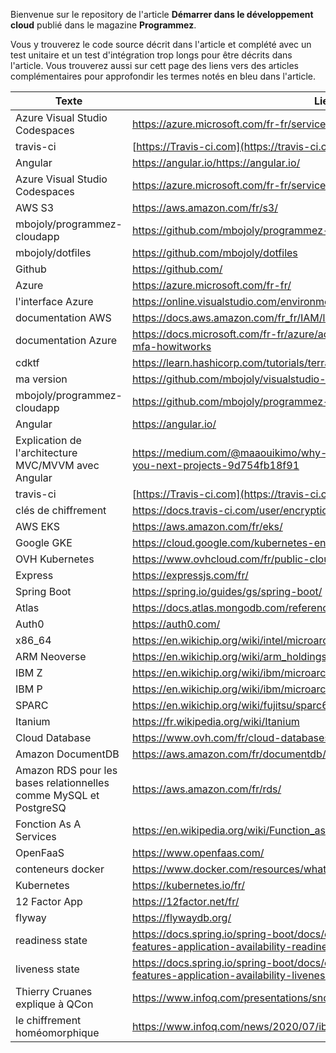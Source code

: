 Bienvenue sur le repository de l'article **Démarrer dans le développement cloud** publié dans le magazine **Programmez**.

Vous y trouverez le code source décrit dans l'article et complété avec un test unitaire et un test d'intégration trop longs pour être décrits dans l'article. Vous trouverez aussi sur cett page des liens vers des articles complémentaires pour approfondir les termes notés en bleu dans l'article.

| **Texte**                                                    | **Lien**                                                     |
| ------------------------------------------------------------ | ------------------------------------------------------------ |
| Azure Visual Studio Codespaces                               | https://azure.microsoft.com/fr-fr/services/visual-studio-online/ |
| travis-ci                                                    | [https://Travis-ci.com](https://travis-ci.com/)              |
| Angular                                                      | https://angular.io/https://angular.io/                       |
| Azure Visual Studio Codespaces                               | https://azure.microsoft.com/fr-fr/services/visual-studio-online/ |
| AWS S3                                                       | https://aws.amazon.com/fr/s3/                                |
| mbojoly/programmez-cloudapp                                  | https://github.com/mbojoly/programmez-cloudapp               |
| mbojoly/dotfiles                                             | https://github.com/mbojoly/dotfiles                          |
| Github                                                       | https://github.com/                                          |
| Azure                                                        | https://azure.microsoft.com/fr-fr/                           |
| l'interface Azure                                            | https://online.visualstudio.com/environments/new             |
| documentation AWS                                            | https://docs.aws.amazon.com/fr_fr/IAM/latest/UserGuide/id_credentials_mfa.html |
| documentation Azure                                          | https://docs.microsoft.com/fr-fr/azure/active-directory/authentication/concept-mfa-howitworks |
| cdktf                                                        | https://learn.hashicorp.com/tutorials/terraform/cdktf        |
| ma version                                                   | https://github.com/mbojoly/visualstudio-dotfiles/blob/master/install.sh |
| mbojoly/programmez-cloudapp                                  | https://github.com/mbojoly/programmez-cloudapp               |
| Angular                                                      | https://angular.io/                                          |
| Explication de l'architecture MVC/MVVM avec Angular          | https://medium.com/@maaouikimo/why-angular-is-your-best-choice-for-you-next-projects-9d754fb18f91 |
| travis-ci                                                    | [https://Travis-ci.com](https://travis-ci.com/)              |
| clés de chiffrement                                          | https://docs.travis-ci.com/user/encryption-keys/             |
| AWS EKS                                                      | https://aws.amazon.com/fr/eks/                               |
| Google GKE                                                   | https://cloud.google.com/kubernetes-engine?hl=fr             |
| OVH Kubernetes                                               | https://www.ovhcloud.com/fr/public-cloud/kubernetes/.        |
| Express                                                      | https://expressjs.com/fr/                                    |
| Spring Boot                                                  | https://spring.io/guides/gs/spring-boot/                     |
| Atlas                                                        | https://docs.atlas.mongodb.com/reference/amazon-aws/         |
| Auth0                                                        | https://auth0.com/                                           |
| x86_64                                                       | https://en.wikichip.org/wiki/intel/microarchitectures/skylake_(server |
| ARM Neoverse                                                 | https://en.wikichip.org/wiki/arm_holdings/microarchitectures/neoverse_n1 |
| IBM Z                                                        | https://en.wikichip.org/wiki/ibm/microarchitectures/z15      |
| IBM P                                                        | https://en.wikichip.org/wiki/ibm/microarchitectures/power9   |
| SPARC                                                        | https://en.wikichip.org/wiki/fujitsu/sparc64/sparc64_xii     |
| Itanium                                                      | https://fr.wikipedia.org/wiki/Itanium                        |
| Cloud Database                                               | https://www.ovh.com/fr/cloud-databases/                      |
| Amazon DocumentDB                                            | https://aws.amazon.com/fr/documentdb/                        |
| Amazon RDS pour les bases relationnelles comme MySQL et PostgreSQ | https://aws.amazon.com/fr/rds/                               |
| Fonction As A Services                                       | https://en.wikipedia.org/wiki/Function_as_a_service          |
| OpenFaaS                                                     | https://www.openfaas.com/                                    |
| conteneurs docker                                            | https://www.docker.com/resources/what-container              |
| Kubernetes                                                   | https://kubernetes.io/fr/                                    |
| 12 Factor App                                                | https://12factor.net/fr/                                     |
| flyway                                                       | https://flywaydb.org/                                        |
| readiness state                                              | https://docs.spring.io/spring-boot/docs/current/reference/htmlsingle/#boot-features-application-availability-readiness-state |
| liveness state                                               | https://docs.spring.io/spring-boot/docs/current/reference/htmlsingle/#boot-features-application-availability-liveness-state |
| Thierry Cruanes explique à QCon                              | https://www.infoq.com/presentations/snowflake-architecture/  |
| le chiffrement homéomorphique                                | https://www.infoq.com/news/2020/07/ibm-fhe-toolkit-linux/    |
